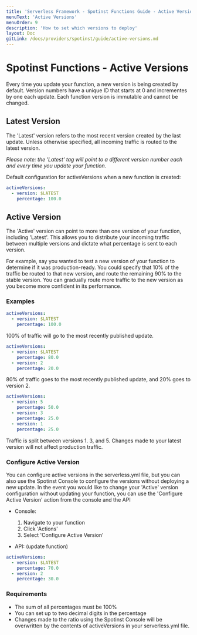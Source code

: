 ```yaml
---
title: 'Serverless Framework - Spotinst Functions Guide - Active Versions'
menuText: 'Active Versions'
menuOrder: 9
description: 'How to set which versions to deploy'
layout: Doc
gitLink: /docs/providers/spotinst/guide/active-versions.md
---
```


# Spotinst Functions - Active Versions

Every time you update your function, a new version is being created by default. Version numbers have a unique ID that starts at 0 and incrementes by one each update. Each function version is immutable and cannot be changed. 

## Latest Version
The 'Latest' version refers to the most recent version created by the last update. Unless otherwise specified, all incoming traffic is routed to the latest version. 

*Please note: the 'Latest' tag will point to a different version number each and every time you update your function.*

Default configuration for activeVersions when a new function is created:
```yaml
activeVersions:
  - version: $LATEST
    percentage: 100.0
```

## Active Version
The 'Active' version can point to more than one version of your function, including 'Latest'. This allows you to distribute your incoming traffic between multiple versions and dictate what percentage is sent to each version.

For example, say you wanted to test a new version of your function to determine if it was production-ready. You could specify that 10% of the traffic be routed to that new version, and route the remaining 90% to the stable version. You can gradually route more traffic to the new version as you become more confident in its performance.

### Examples
```yaml
activeVersions:
  - version: $LATEST
    percentage: 100.0
```

100% of traffic will go to the most recently published update.

```yaml
activeVersions:
  - version: $LATEST
    percentage: 80.0
  - version: 2
    percentage: 20.0
```
80% of traffic goes to the most recently published update, and 20% goes to version 2.

```yaml
activeVersions:
  - version: 5
    percentage: 50.0
  - version: 3
    percentage: 25.0
  - version: 1
    percentage: 25.0
```
Traffic is split between versions 1. 3, and 5. Changes made to your latest version will not affect production traffic.

### Configure Active Version
You can configure active versions in the serverless.yml file, but you can also use the Spotinst Console to configure the versions without deploying a new update. In the event you would like to change your 'Active' version configuration without updating your function, you can use the 'Configure Active Version' action from the console and the API
- Console:
  1. Navigate to your function
  2. Click 'Actions'
  3. Select 'Configure Active Version'

- API: (update function)
```yaml
activeVersions:
  - version: $LATEST
    percentage: 70.0
  - version: 2
    percentage: 30.0
```

### Requirements
- The sum of all percentages must be 100%
- You can set up to two decimal digits in the percentage
- Changes made to the ratio using the Spotinst Console will be overwritten by the contents of activeVersions in your serverless.yml file.

